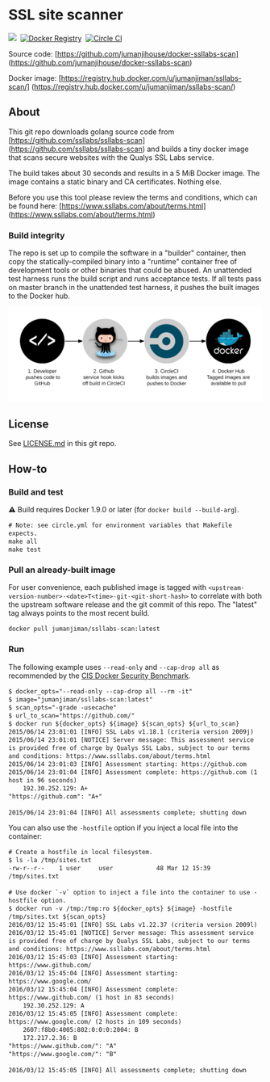 SSL site scanner
================

[![](https://imagelayers.io/badge/jumanjiman/ssllabs-scan:latest.svg)](https://imagelayers.io/?images=jumanjiman/ssllabs-scan:latest 'View on imagelayers.io')&nbsp;
[![Docker Registry](https://img.shields.io/docker/pulls/jumanjiman/ssllabs-scan.svg)](https://registry.hub.docker.com/u/jumanjiman/ssllabs-scan "Go to Docker hub")&nbsp;
[![Circle CI](https://circleci.com/gh/jumanjihouse/docker-ssllabs-scan.png?circle-token=b75db48608f115c0cb9760708be3839b48d41f8e)](https://circleci.com/gh/jumanjihouse/docker-ssllabs-scan/tree/master 'View CI builds')

Source code: [https://github.com/jumanjihouse/docker-ssllabs-scan]
(https://github.com/jumanjihouse/docker-ssllabs-scan)

Docker image: [https://registry.hub.docker.com/u/jumanjiman/ssllabs-scan/]
(https://registry.hub.docker.com/u/jumanjiman/ssllabs-scan/)


About
-----

This git repo downloads golang source code from
[https://github.com/ssllabs/ssllabs-scan]
(https://github.com/ssllabs/ssllabs-scan)
and builds a tiny docker image that scans secure websites
with the Qualys SSL Labs service.

The build takes about 30 seconds and results in a 5 MiB Docker image.
The image contains a static binary and CA certificates. Nothing else.

Before you use this tool please review the terms and conditions,
which can be found here:
[https://www.ssllabs.com/about/terms.html]
(https://www.ssllabs.com/about/terms.html)


### Build integrity

The repo is set up to compile the software in a "builder" container, then
copy the statically-compiled binary into a "runtime" container
free of development tools or other binaries that could be abused.
An unattended test harness runs the build script and runs acceptance tests.
If all tests pass on master branch in the unattended test harness,
it pushes the built images to the Docker hub.

![workflow](assets/docker_hub_workflow.png)


License
-------

See [LICENSE.md](https://github.com/jumanjiman/docker-ssllabs-scan/blob/master/LICENSE.md)
in this git repo.


How-to
------

### Build and test

:warning: Build requires Docker 1.9.0 or later (for `docker build --build-arg`).

    # Note: see circle.yml for environment variables that Makefile expects.
    make all
    make test


### Pull an already-built image

For user convenience, each published image is tagged with
`<upstream-version-number>-<date>T<time>-git-<git-short-hash>` to correlate
with both the upstream software release and the git commit
of this repo. The "latest" tag always points to the most
recent build.

    docker pull jumanjiman/ssllabs-scan:latest


### Run

The following example uses `--read-only` and `--cap-drop all` as recommended by the
[CIS Docker Security Benchmark](https://benchmarks.cisecurity.org/tools2/docker/CIS_Docker_1.6_Benchmark_v1.0.0.pdf).

    $ docker_opts="--read-only --cap-drop all --rm -it"
    $ image="jumanjiman/ssllabs-scan:latest"
    $ scan_opts="-grade -usecache"
    $ url_to_scan="https://github.com/"
    $ docker run ${docker_opts} ${image} ${scan_opts} ${url_to_scan}
    2015/06/14 23:01:01 [INFO] SSL Labs v1.18.1 (criteria version 2009j)
    2015/06/14 23:01:01 [NOTICE] Server message: This assessment service is provided free of charge by Qualys SSL Labs, subject to our terms and conditions: https://www.ssllabs.com/about/terms.html
    2015/06/14 23:01:03 [INFO] Assessment starting: https://github.com
    2015/06/14 23:01:04 [INFO] Assessment complete: https://github.com (1 host in 96 seconds)
        192.30.252.129: A+
    "https://github.com": "A+"

    2015/06/14 23:01:04 [INFO] All assessments complete; shutting down


You can also use the `-hostfile` option if you inject a local
file into the container:

    # Create a hostfile in local filesystem.
    $ ls -la /tmp/sites.txt
    -rw-r--r--    1 user     user            48 Mar 12 15:39 /tmp/sites.txt

    # Use docker `-v` option to inject a file into the container to use -hostfile option.
    $ docker run -v /tmp:/tmp:ro ${docker_opts} ${image} -hostfile /tmp/sites.txt ${scan_opts}
    2016/03/12 15:45:01 [INFO] SSL Labs v1.22.37 (criteria version 2009l)
    2016/03/12 15:45:01 [NOTICE] Server message: This assessment service is provided free of charge by Qualys SSL Labs, subject to our terms and conditions: https://www.ssllabs.com/about/terms.html
    2016/03/12 15:45:03 [INFO] Assessment starting: https://www.github.com/
    2016/03/12 15:45:04 [INFO] Assessment starting: https://www.google.com/
    2016/03/12 15:45:04 [INFO] Assessment complete: https://www.github.com/ (1 host in 83 seconds)
        192.30.252.129: A
    2016/03/12 15:45:05 [INFO] Assessment complete: https://www.google.com/ (2 hosts in 109 seconds)
        2607:f8b0:4005:802:0:0:0:2004: B
        172.217.2.36: B
    "https://www.github.com/": "A"
    "https://www.google.com/": "B"

    2016/03/12 15:45:05 [INFO] All assessments complete; shutting down
